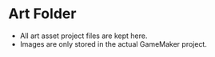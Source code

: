 # Art Folder
- All art asset project files are kept here.
- Images are only stored in the actual GameMaker project.
